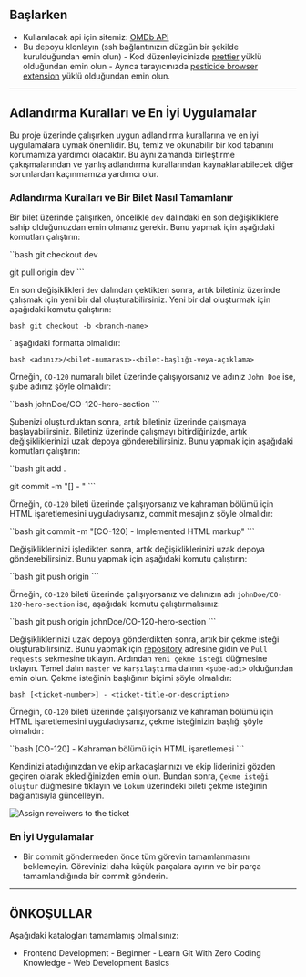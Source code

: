 ## Başlarken

- Kullanılacak api için sitemiz: [OMDb API](https://www.omdbapi.com/) 
- Bu depoyu klonlayın (ssh bağlantınızın düzgün bir şekilde kurulduğundan emin olun) - Kod düzenleyicinizde [prettier](https://prettier.io/) yüklü olduğundan emin olun - Ayrıca tarayıcınızda [pesticide browser extension](https://chrome.google.com/webstore/detail/pesticide-for-chrome-with/neonnmencpneifkhlmhmfhfiklgjmloi) yüklü olduğundan emin olun.

---

## Adlandırma Kuralları ve En İyi Uygulamalar

Bu proje üzerinde çalışırken uygun adlandırma kurallarına ve en iyi uygulamalara uymak önemlidir. Bu, temiz ve okunabilir bir kod tabanını korumamıza yardımcı olacaktır. Bu aynı zamanda birleştirme çakışmalarından ve yanlış adlandırma kurallarından kaynaklanabilecek diğer sorunlardan kaçınmamıza yardımcı olur.

### Adlandırma Kuralları ve Bir Bilet Nasıl Tamamlanır

Bir bilet üzerinde çalışırken, öncelikle `dev` dalındaki en son değişikliklere sahip olduğunuzdan emin olmanız gerekir. Bunu yapmak için aşağıdaki komutları çalıştırın:

``bash git checkout dev

git pull origin dev ```

En son değişiklikleri `dev` dalından çektikten sonra, artık biletiniz üzerinde çalışmak için yeni bir dal oluşturabilirsiniz. Yeni bir dal oluşturmak için aşağıdaki komutu çalıştırın:

`bash git checkout -b <branch-name> `

<branch-name>` aşağıdaki formatta olmalıdır:

`bash <adınız>/<bilet-numarası>-<bilet-başlığı-veya-açıklama> `

Örneğin, `CO-120` numaralı bilet üzerinde çalışıyorsanız ve adınız `John Doe` ise, şube adınız şöyle olmalıdır:

``bash johnDoe/CO-120-hero-section ```

Şubenizi oluşturduktan sonra, artık biletiniz üzerinde çalışmaya başlayabilirsiniz. Biletiniz üzerinde çalışmayı bitirdiğinizde, artık değişikliklerinizi uzak depoya gönderebilirsiniz. Bunu yapmak için aşağıdaki komutları çalıştırın:

``bash git add .

git commit -m "[<ticket-number>] - <commit-message>" ```

Örneğin, `CO-120` bileti üzerinde çalışıyorsanız ve kahraman bölümü için HTML işaretlemesini uyguladıysanız, commit mesajınız şöyle olmalıdır:

``bash git commit -m "[CO-120] - Implemented HTML markup" ```

Değişikliklerinizi işledikten sonra, artık değişikliklerinizi uzak depoya gönderebilirsiniz. Bunu yapmak için aşağıdaki komutu çalıştırın:

``bash git push origin <branch-name> ```

Örneğin, `CO-120` bileti üzerinde çalışıyorsanız ve dalınızın adı `johnDoe/CO-120-hero-section` ise, aşağıdaki komutu çalıştırmalısınız:

``bash git push origin johnDoe/CO-120-hero-section ```

Değişikliklerinizi uzak depoya gönderdikten sonra, artık bir çekme isteği oluşturabilirsiniz. Bunu yapmak için [repository](https://github.com/archis-academy/july-bebka-beginner-coral-Buy-2) adresine gidin ve `Pull requests` sekmesine tıklayın. Ardından `Yeni çekme isteği` düğmesine tıklayın. Temel dalın `master` ve `karşılaştırma` dalının `<şube-adı>` olduğundan emin olun. Çekme isteğinin başlığının biçimi şöyle olmalıdır:

`bash [<ticket-number>] - <ticket-title-or-description> `

Örneğin, `CO-120` bileti üzerinde çalışıyorsanız ve kahraman bölümü için HTML işaretlemesini uyguladıysanız, çekme isteğinizin başlığı şöyle olmalıdır:

``bash [CO-120] - Kahraman bölümü için HTML işaretlemesi ```

Kendinizi atadığınızdan ve ekip arkadaşlarınızı ve ekip liderinizi gözden geçiren olarak eklediğinizden emin olun. Bundan sonra, `Çekme isteği oluştur` düğmesine tıklayın ve `Lokum` üzerindeki bileti çekme isteğinin bağlantısıyla güncelleyin.

![Assign reveiwers to the ticket](https://user-images.githubusercontent.com/71005514/284887977-9bece5e1-ee6b-4ffb-b098-d093ee31a52d.png)

### En İyi Uygulamalar

- Bir commit göndermeden önce tüm görevin tamamlanmasını beklemeyin. Görevinizi daha küçük parçalara ayırın ve bir parça tamamlandığında bir commit gönderin.

---

## ÖNKOŞULLAR

Aşağıdaki katalogları tamamlamış olmalısınız:

- Frontend Development - Beginner - Learn Git With Zero Coding Knowledge - Web Development Basics
